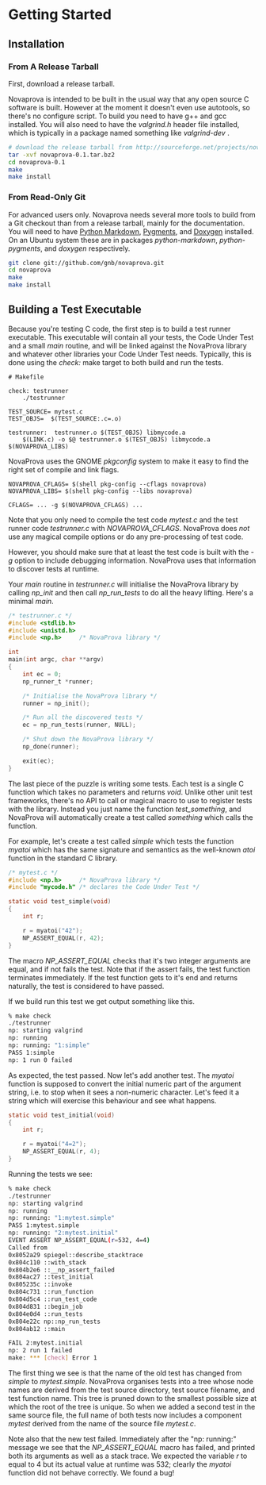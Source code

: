 # Getting Started #

## Installation ##

### From A Release Tarball ###

First, download a release tarball.

Novaprova is intended to be built in the usual way that any open source
C software is built.  However at the moment it doesn't even use
autotools, so there's no configure script.
To build you need to have g++ and gcc installed.  You will also need to
have the _valgrind.h_ header file installed, which is
typically in a package named something like _valgrind-dev_ .

~~~~.sh
# download the release tarball from http://sourceforge.net/projects/novaprova/files/
tar -xvf novaprova-0.1.tar.bz2
cd novaprova-0.1
make
make install
~~~~

### From Read-Only Git ###

For advanced users only.  Novaprova needs several more tools to build
from a Git checkout than from a release tarball, mainly for the
documentation.  You will need to have
[Python Markdown](http://freewisdom.org/projects/python-markdown/),
[Pygments](http://pygments.org/), and
[Doxygen](http://www.doxygen.org/) installed.  On an Ubuntu system these
are in packages _python-markdown_, _python-pygments_, and _doxygen_
respectively.

~~~~.sh
git clone git://github.com/gnb/novaprova.git
cd novaprova
make
make install
~~~~

## Building a Test Executable ##

Because you're testing C code, the first step is to build a test runner
executable.  This executable will contain all your tests, the Code Under Test
and a small _main_ routine, and will be linked against the NovaProva
library and whatever other libraries your Code Under Test needs.  Typically, this
is done using the _check:_ make target to both build and run the tests.

~~~~.make
# Makefile

check: testrunner
	./testrunner

TEST_SOURCE= mytest.c
TEST_OBJS=  $(TEST_SOURCE:.c=.o)

testrunner:  testrunner.o $(TEST_OBJS) libmycode.a
	$(LINK.c) -o $@ testrunner.o $(TEST_OBJS) libmycode.a $(NOVAPROVA_LIBS)
~~~~

NovaProva uses the GNOME _pkgconfig_ system to make it easy to find the
right set of compile and link flags.

~~~~.make
NOVAPROVA_CFLAGS= $(shell pkg-config --cflags novaprova)
NOVAPROVA_LIBS= $(shell pkg-config --libs novaprova)

CFLAGS= ... -g $(NOVAPROVA_CFLAGS) ...
~~~~

Note that you only need to compile the test code _mytest.c_ and the test
runner code _testrunner.c_ with _NOVAPROVA_CFLAGS_.  NovaProva does *not*
use any magical compile options or do any pre-processing of test code.

However, you should make sure that at least the test code is built with
the _-g_ option to include debugging information.  NovaProva uses that
information to discover tests at runtime.

Your _main_ routine in _testrunner.c_ will initialise the NovaProva
library by calling _np_init_ and then call _np_run_tests_ to do all the
heavy lifting.  Here's a minimal _main_.

~~~~.c
/* testrunner.c */
#include <stdlib.h>
#include <unistd.h>
#include <np.h>	    /* NovaProva library */

int
main(int argc, char **argv)
{
    int ec = 0;
    np_runner_t *runner;

    /* Initialise the NovaProva library */
    runner = np_init();

    /* Run all the discovered tests */
    ec = np_run_tests(runner, NULL);

    /* Shut down the NovaProva library */
    np_done(runner);

    exit(ec);
}
~~~~

The last piece of the puzzle is writing some tests.  Each test is a
single C function which takes no parameters and returns _void_.  Unlike
other unit test frameworks, there's no API to call or magical macro to
use to register tests with the library.  Instead you just name the
function _test_something_, and NovaProva will automatically create a
test called _something_ which calls the function.

For example, let's create a test called _simple_ which tests
the function _myatoi_ which has the same signature and semantics
as the well-known _atoi_ function in the standard C library.

~~~~.c
/* mytest.c */
#include <np.h>	    /* NovaProva library */
#include "mycode.h" /* declares the Code Under Test */

static void test_simple(void)
{
    int r;

    r = myatoi("42");
    NP_ASSERT_EQUAL(r, 42);
}
~~~~

The macro _NP_ASSERT_EQUAL_ checks that it's two integer arguments are
equal, and if not fails the test.  Note that if the assert fails, the
test function terminates immediately.  If the test function gets to it's
end and returns naturally, the test is considered to have passed.

If we build run this test we get output something like this.

~~~~.sh
% make check
./testrunner
np: starting valgrind
np: running
np: running: "1:simple"
PASS 1:simple
np: 1 run 0 failed
~~~~

As expected, the test passed.  Now let's add another test.  The _myatoi_
function is supposed to convert the initial numeric part of the argument
string, i.e. to stop when it sees a non-numeric character.  Let's feed
it a string which will exercise this behaviour and see what happens.

~~~~.c
static void test_initial(void)
{
    int r;

    r = myatoi("4=2");
    NP_ASSERT_EQUAL(r, 4);
}
~~~~

Running the tests we see:

~~~~.sh
% make check
./testrunner
np: starting valgrind
np: running
np: running: "1:mytest.simple"
PASS 1:mytest.simple
np: running: "2:mytest.initial"
EVENT ASSERT NP_ASSERT_EQUAL(r=532, 4=4)
Called from
0x8052a29 spiegel::describe_stacktrace
0x804c110 ::with_stack
0x804b2e6 ::__np_assert_failed
0x804ac27 ::test_initial
0x805235c ::invoke
0x804c731 ::run_function
0x804d5c4 ::run_test_code
0x804d831 ::begin_job
0x804e0d4 ::run_tests
0x804e22c np::np_run_tests
0x804ab12 ::main

FAIL 2:mytest.initial
np: 2 run 1 failed
make: *** [check] Error 1
~~~~

The first thing we see is that the name of the old test has changed from
_simple_ to _mytest.simple_.  NovaProva organises tests into a tree whose
node names are derived from the test source directory, test source filename,
and test function name.  This tree is pruned down to the smallest possible
size at which the root of the tree is unique.  So when we added a second test
in the same source file, the full name of both tests now includes a component
_mytest_ derived from the name of the source file _mytest.c_.

Note also that the new test failed.  Immediately after the "np: running:"
message we see that the _NP_ASSERT_EQUAL_ macro has failed, and printed both
its arguments as well as a stack trace.  We expected the variable _r_ to equal
to 4 but its actual value at runtime was 532; clearly the _myatoi_ function
did not behave correctly.  We found a bug!

